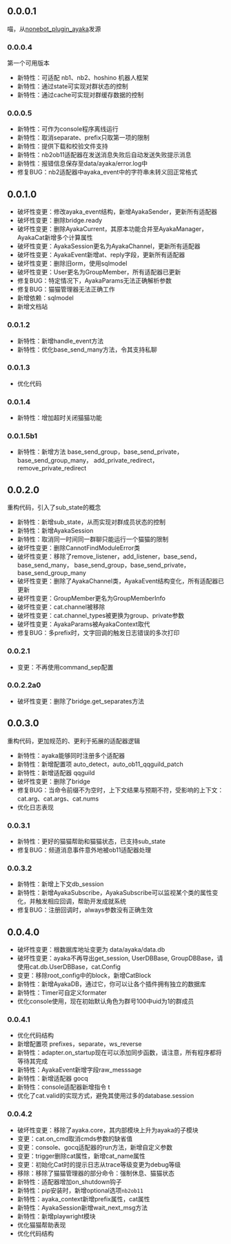 ## 0.0.0.1

喵，从[nonebot_plugin_ayaka](https://github.com/bridgeL/nonebot-plugin-ayaka)发源

### 0.0.0.4

第一个可用版本

- 新特性：可适配 nb1、nb2、hoshino 机器人框架
- 新特性：通过state可实现对群状态的控制
- 新特性：通过cache可实现对群缓存数据的控制

### 0.0.0.5

- 新特性：可作为console程序离线运行
- 新特性：取消separate、prefix只取第一项的限制
- 新特性：提供下载和校验文件支持
- 新特性：nb2ob11适配器在发送消息失败后自动发送失败提示消息
- 新特性：报错信息保存至data/ayaka/error.log中
- 修复BUG：nb2适配器中ayaka_event中的字符串未转义回正常格式

## 0.0.1.0

- 破坏性变更：修改ayaka_event结构，新增AyakaSender，更新所有适配器
- 破坏性变更：删除bridge.ready
- 破坏性变更：删除AyakaCurrent，其原本功能合并至AyakaManager，AyakaCat新增多个计算属性
- 破坏性变更：AyakaSession更名为AyakaChannel，更新所有适配器
- 破坏性变更：AyakaEvent新增at、reply字段，更新所有适配器
- 破坏性变更：删除旧orm，使用sqlmodel
- 破坏性变更：User更名为GroupMember，所有适配器已更新
- 修复BUG：特定情况下，AyakaParams无法正确解析参数
- 修复BUG：猫猫管理器无法正确工作
- 新增依赖：sqlmodel
- 新增文档站

### 0.0.1.2

- 新特性：新增handle_event方法
- 新特性：优化base_send_many方法，令其支持私聊

### 0.0.1.3

- 优化代码

### 0.0.1.4

- 新特性：增加超时关闭猫猫功能

### 0.0.1.5b1

- 新特性：新增方法 base_send_group，base_send_private，base_send_group_many，
add_private_redirect，remove_private_redirect

## 0.0.2.0

重构代码，引入了sub_state的概念

- 新特性：新增sub_state，从而实现对群成员状态的控制
- 新特性：新增AyakaSession
- 新特性：取消同一时间同一群聊只能运行一个猫猫的限制
- 破坏性变更：删除CannotFindModuleError类
- 破坏性变更：移除了remove_listener，add_listener，base_send，base_send_many，
base_send_group，base_send_private，base_send_group_many
- 破坏性变更：删除了AyakaChannel类，AyakaEvent结构变化，所有适配器已更新
- 破坏性变更：GroupMember更名为GroupMemberInfo
- 破坏性变更：cat.channel被移除
- 破坏性变更：cat.channel_types被更换为group、private参数
- 破坏性变更：AyakaParams被AyakaContext取代
- 修复BUG：多prefix时，文字回调的触发日志错误的多次打印

### 0.0.2.1

- 变更：不再使用command_sep配置

### 0.0.2.2a0

- 破坏性变更：删除了bridge.get_separates方法

## 0.0.3.0

重构代码，更加规范的、更利于拓展的适配器逻辑

- 新特性：ayaka能够同时注册多个适配器
- 新特性：新增配置项 auto_detect，auto_ob11_qqguild_patch
- 新特性：新增适配器 qqguild
- 破坏性变更：删除了bridge
- 修复BUG：当命令前缀不为空时，上下文结果与预期不符，受影响的上下文：cat.arg、cat.args、cat.nums
- 优化日志表现

### 0.0.3.1

- 新特性：更好的猫猫帮助和猫猫状态，已支持sub_state
- 修复BUG：频道消息事件意外地被ob11适配器处理

### 0.0.3.2

- 新特性：新增上下文db_session
- 新特性：新增AyakaSubscribe，AyakaSubscribe可以监视某个类的属性变化，并触发相应回调，帮助开发成就系统
- 修复BUG：注册回调时，always参数没有正确生效

## 0.0.4.0

- 破坏性变更：根数据库地址变更为 data/ayaka/data.db
- 破坏性变更：ayaka不再导出get_session, UserDBBase, GroupDBBase，请使用cat.db.UserDBBase，cat.Config
- 变更：移除root_config中的block，新增CatBlock
- 新特性：新增AyakaDB，通过它，你可以让各个插件拥有独立的数据库
- 新特性：Timer可自定义formater
- 优化console使用，现在初始默认角色为群号100中uid为1的群成员

### 0.0.4.1

- 优化代码结构
- 新增配置项 prefixes，separate，ws_reverse
- 新特性：adapter.on_startup现在可以添加同步函数，请注意，所有程序都将等待其完成
- 新特性：AyakaEvent新增字段raw_messsage
- 新特性：新增适配器 gocq
- 新特性：console适配器新增指令 t
- 优化了cat.valid的实现方式，避免其使用过多的database.session

### 0.0.4.2

- 破坏性变更：移除了ayaka.core，其内部模块上升为ayaka的子模块
- 变更：cat.on_cmd取消cmds参数的缺省值
- 变更：console、gocq适配器的run方法，新增自定义参数
- 变更：trigger删除cat属性，新增cat_name属性
- 变更：初始化Cat时的提示日志从trace等级变更为debug等级
- 移除：移除了猫猫管理器的部分命令：强制休息、猫猫状态
- 新特性：适配器增加on_shutdown钩子
- 新特性：pip安装时，新增optional选项`nb2ob11`
- 新特性：ayaka_context新增prefix属性，cat属性
- 新特性：AyakaSession新增wait_next_msg方法
- 新特性：新增playwright模块
- 优化猫猫帮助表现
- 优化代码结构
